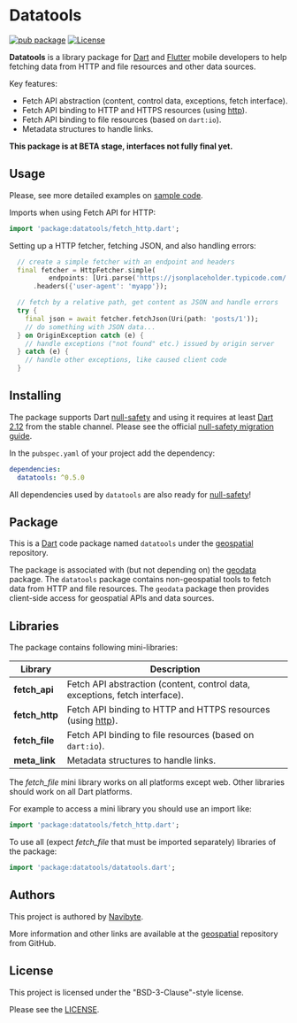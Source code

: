 # Datatools

[![pub package](https://img.shields.io/pub/v/datatools.svg)](https://pub.dev/packages/datatools) [![License](https://img.shields.io/badge/License-BSD%203--Clause-blue.svg)](https://opensource.org/licenses/BSD-3-Clause)

**Datatools** is a library package for [Dart](https://dart.dev/) and 
[Flutter](https://flutter.dev/) mobile developers to help fetching data from
HTTP and file resources and other data sources.

Key features:
* Fetch API abstraction (content, control data, exceptions, fetch interface).
* Fetch API binding to HTTP and HTTPS resources (using [http](https://pub.dev/packages/http)).
* Fetch API binding to file resources (based on `dart:io`).
* Metadata structures to handle links.

**This package is at BETA stage, interfaces not fully final yet.** 

## Usage

Please, see more detailed examples on 
[sample code](example/datatools_example.dart).

Imports when using Fetch API for HTTP:

```dart
import 'package:datatools/fetch_http.dart';
```

Setting up a HTTP fetcher, fetching JSON, and also handling errors:

```dart
  // create a simple fetcher with an endpoint and headers
  final fetcher = HttpFetcher.simple(
          endpoints: [Uri.parse('https://jsonplaceholder.typicode.com/')])
      .headers({'user-agent': 'myapp'});

  // fetch by a relative path, get content as JSON and handle errors
  try {
    final json = await fetcher.fetchJson(Uri(path: 'posts/1'));
    // do something with JSON data...
  } on OriginException catch (e) {
    // handle exceptions ("not found" etc.) issued by origin server
  } catch (e) {
    // handle other exceptions, like caused client code 
  }
```

## Installing

The package supports Dart [null-safety](https://dart.dev/null-safety) and 
using it requires at least
[Dart 2.12](https://medium.com/dartlang/announcing-dart-2-12-499a6e689c87)
from the stable channel. Please see the official 
[null-safety migration guide](https://dart.dev/null-safety/migration-guide).

In the `pubspec.yaml` of your project add the dependency:

```yaml
dependencies:
  datatools: ^0.5.0  
```

All dependencies used by `datatools` are also ready for 
[null-safety](https://dart.dev/null-safety)!

## Package

This is a [Dart](https://dart.dev/) code package named `datatools` under the 
[geospatial](https://github.com/navibyte/geospatial) repository. 

The package is associated with (but not depending on) the
[geodata](https://pub.dev/packages/geodata) package. The `datatools` package 
contains non-geospatial tools to fetch data from HTTP and file resources. The
`geodata` package then provides client-side access for geospatial APIs and data
sources. 

## Libraries

The package contains following mini-libraries:

Library         | Description 
----------------| -----------
**fetch_api**   | Fetch API abstraction (content, control data, exceptions, fetch interface).
**fetch_http**  | Fetch API binding to HTTP and HTTPS resources (using [http](https://pub.dev/packages/http)).
**fetch_file**  | Fetch API binding to file resources (based on `dart:io`).
**meta_link**   | Metadata structures to handle links.

The *fetch_file* mini library works on all platforms except web. Other libraries
should work on all Dart platforms.

For example to access a mini library you should use an import like:

```dart
import 'package:datatools/fetch_http.dart';
```

To use all (expect *fetch_file* that must be imported separately) libraries of the 
package:

```dart
import 'package:datatools/datatools.dart';
```

## Authors

This project is authored by [Navibyte](https://navibyte.com).

More information and other links are available at the
[geospatial](https://github.com/navibyte/geospatial) repository from GitHub. 

## License

This project is licensed under the "BSD-3-Clause"-style license.

Please see the 
[LICENSE](https://github.com/navibyte/geospatial/blob/main/LICENSE).